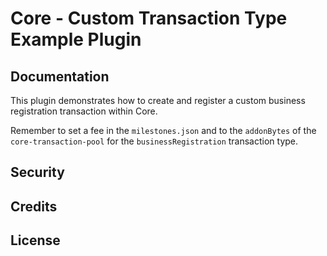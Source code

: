 # Core - Custom Transaction Type Example Plugin

## Documentation
This plugin demonstrates how to create and register a custom business registration transaction within Core.

Remember to set a fee in the `milestones.json` and to the `addonBytes` of the `core-transaction-pool` for the `businessRegistration` transaction type.

## Security

## Credits

## License

